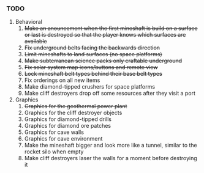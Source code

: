 ### TODO
1. Behavioral
    1. ~~Make an anouncement when the first mineshaft is build on a surface or last is destroyed so that   the player knows which surfaces are available~~
    1. ~~Fix underground belts facing the backwards direction~~
    1. ~~Limit mineshafts to land surfaces (no space platforms)~~
    1. ~~Make subterranean science packs only craftable underground~~
    1. ~~Fix solar system map icons/buttons and remote view~~
    1. ~~Lock mineshaft belt types behind their base belt types~~
    1. Fix orderings on all new items
    1. Make diamond-tipped crushers for space platforms
    1. Make cliff destroyers drop off some resources after they visit a port
1. Graphics
    1. ~~Graphics for the geothermal power plant~~
    1. Graphics for the cliff destroyer objects
    1. Graphics for diamond-tipped drills
    1. Graphics for diamond ore patches
    1. Graphics for cave walls
    1. Graphics for cave environment
    1. Make the mineshaft bigger and look more like a tunnel, similar to the rocket silo when empty
    1. Make cliff destroyers laser the walls for a moment before destroying it
